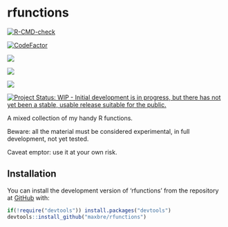 
<!-- README.md is generated from README.Rmd. Please edit that file -->

# rfunctions

<!-- badges: start -->

[![R-CMD-check](https://github.com/maxbre/rfunctions/actions/workflows/R-CMD-check.yaml/badge.svg)](https://github.com/maxbre/rfunctions/actions/workflows/R-CMD-check.yaml)

[![CodeFactor](https://www.codefactor.io/repository/github/maxbre/rfunctions/badge)](https://www.codefactor.io/repository/github/maxbre/rfunctions)

[![](https://img.shields.io/badge/devel%20version-0.0.1-blue.svg)](https://github.com/maxbre/rfunctions)

[![](https://img.shields.io/badge/lifecycle-experimental-orange.svg)](https://lifecycle.r-lib.org/articles/stages.html#experimental)

[![](https://img.shields.io/github/languages/code-size/maxbre/rfunctions.svg)](https://github.com/maxbre/rfunctions)

[![Project Status: WIP - Initial development is in progress, but there
has not yet been a stable, usable release suitable for the
public.](https://www.repostatus.org/badges/latest/wip.svg)](https://www.repostatus.org/#wip)

<!-- badges: end -->

A mixed collection of my handy R functions.

Beware: all the material must be considered experimental, in full
development, not yet tested.

Caveat emptor: use it at your own risk.

## Installation

You can install the development version of ‘rfunctions’ from the
repository at [GitHub](https://github.com/maxbre/rfunctions) with:

``` r
if(!require("devtools")) install.packages("devtools")
devtools::install_github("maxbre/rfunctions")
```
